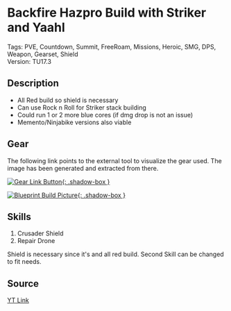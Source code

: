 # Backfire Hazpro Build with Striker and Yaahl

Tags: PVE, Countdown, Summit, FreeRoam, Missions, Heroic, SMG, DPS, Weapon, Gearset, Shield  
Version: TU17.3  

## Description

* All Red build so shield is necessary
* Can use Rock n Roll for Striker stack building
* Could run 1 or 2 more blue cores (if dmg drop is not an issue)
* Memento/Ninjabike versions also viable

## Gear

The following link points to the external tool to visualize the gear used.
The image has been generated and extracted from there.

[![Gear Link Button]({{site.baseurl}}/assets/images/gear-button.png){: .shadow-box }](https://mxswat.github.io/mx-division-builds/#/MzC0CZQNlBGUDsoAMK2o+ryBcxIyrxIAc8mF26eYBcEoALI1ZWzidGua7xTuACcXInzEYBwwvTbjq4Rp1SDhsAKyqo8WFCJRI7WUerHTOKEA)

[![Blueprint Build Picture]({{site.baseurl}}/assets/images/Backfire-Hazpro-Striker.png){: .shadow-box }]({{site.baseurl}}/assets/images/Backfire-Hazpro-Striker.png)

## Skills

1. Crusader Shield
2. Repair Drone

Shield is necessary since it's and all red build. Second Skill can be changed to fit needs.

## Source

[YT Link](https://youtu.be/M02S0IPKaNA)